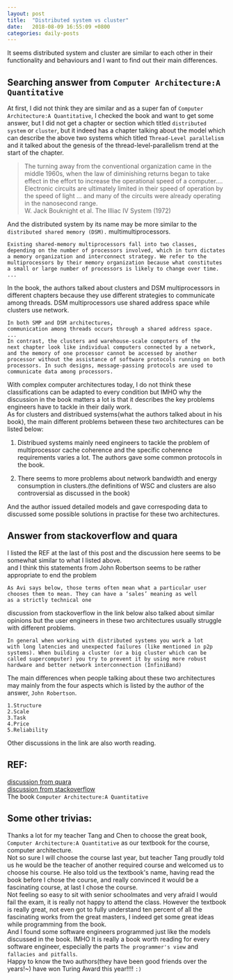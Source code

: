 ```yaml
---
layout: post
title:  "Distributed system vs cluster"
date:   2018-08-09 16:55:09 +0800
categories: daily-posts
---
```



It seems distributed system and cluster are similar to each other in their functionality and behaviours and I want to find out their main differences.  

## Searching answer from  ```Computer Architecture:A Quantitative```
At first, I did not think they are similar and as a super fan of ```Computer Architecture:A Quantitative```, I checked the book and want to get some answer, but I did not get a chapter or section which titled ```distributed system``` or ```cluster```, but it indeed has a chapter talking about the model which can describe the above two systems which titled ```Thread-Level parallelism``` and it talked about the genesis of the thread-level-parallelism trend at the start of the chapter.  

> The turning away from the conventional organization came in the middle 1960s, when the law of diminishing returns began to take 
> effect in the effort to increase the operational speed of a computer.... Electronic circuits are ultimately limited in their 
> speed of operation by the speed of light ... and many of the circuits were already operating in the nanosecond range.         
>    W. Jack Bouknight et al. The Illiac IV System (1972)

And the distributed system by its name may be more similar to the ```distributed shared memory (DSM).``` multimultiprocessors.

```
Existing shared-memory multiprocessors fall into two classes,
depending on the number of processors involved, which in turn dictates
a memory organization and interconnect strategy. We refer to the
multiprocessors by their memory organization because what constitutes
a small or large number of processors is likely to change over time.
...

```

In the book, the authors talked about clusters and DSM multiprocessors in different chapters because they use different strategies to communicate among threads. DSM multiprocessors use shared address space while clusters use network.

``` 
In both SMP and DSM architectures, 
communication among threads occurs through a shared address space.
...
In contrast, the clusters and warehouse-scale computers of the
next chapter look like individual computers connected by a network,
and the memory of one processor cannot be accessed by another
processor without the assistance of software protocols running on both
processors. In such designs, message-passing protocols are used to
communicate data among processors. 
```

With complex computer architectures today, I do not think these classifications can be adapted to every condition but IMHO why the discussion in the book matters a lot is that it describes the key problems engineers have to tackle in their daily work.  
As for clusters and distribued systems(what the authors talked about in his book), the main different problems between these two architectures can be listed below:

1. Distribued systems mainly need engineers to tackle the problem of multiprocessor cache coherence and the specific coherence requirements varies a lot. The authors gave some common protocols in the book.

2. There seems to more problems about network bandwidth and energy consumption in clusters.(the definitions of WSC and clusters are also controversial as discussed in the book)

And the author issued detailed models and gave correspoding data to discussed some possible solutions in practise for these two architectures.

## Answer from stackoverflow and quara
I listed the REF at the last of this post and the discussion here seems to be somewhat similar to what I listed above.  
and I think this statements from John Robertson seems to be rather appropriate to end the problem

```
As Avi says below, those terms often mean what a particular user 
chooses them to mean. They can have a ‘sales’ meaning as well 
as a strictly technical one
```

discussion from stackoverflow in the link below also talked about similar opinions but the user engineers in these two architectures usually struggle with different problems.

```
In general when working with distributed systems you work a lot
with long latencies and unexpected failures (like mentioned in p2p
systems). When building a cluster (or a big cluster which can be
called supercomputer) you try to prevent it by using more robust
hardware and better network interconnection (InfiniBand) 
```

The main differences when people talking about these two architectures may mainly from the four aspects which is listed by the author of the answer, ```John Robertson```.

```
1.Structure
2.Scale
3.Task
4.Price
5.Reliability
```

Other discussions in the link are also worth reading. 

## REF:  
[discussion from quara](https://www.quora.com/What-are-the-differences-between-a-cluster-computer-and-a-distributed-system
)  
[discussion from stackoverflow](https://stackoverflow.com/questions/21378427/what-is-the-difference-between-a-distributed-system-and-a-clustered-system
)  
The book ```Computer Architecture:A Quantitative```


## Some other trivias:

Thanks a lot for my teacher Tang and Chen to choose the great book, ```Computer Architecture:A Quantitative``` as our textbook for the course, computer architecture.  
Not so sure I will choose the course last year, but teacher Tang proudly told us he would be the teacher of another required course and welcomed us to choose his course. He also told us the textbook's name, having read the book before I chose the course, and really convinced it would be a fascinating course, at last I chose the course.  
Not feeling so easy to sit with senior schoolmates and very afraid I would fail the exam, it is really not happy to attend the class. However the textbook is really great, not even got to fully understand ten percent of all the fascinating works from the great masters, I indeed get some great ideas while programming from the book.  
And I found some software engineers programmed just like the models discussed in the book. IMHO It is really a book worth reading for every software engineer, especially the parts ```The programmer's view``` and ```fallacies and pitfalls```.  
Happy to know the two authors(they have been good friends over the years!~) have won Turing Award this year!!!! ```:)```